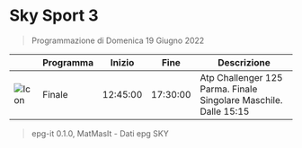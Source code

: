 # Sky Sport 3
> Programmazione di Domenica 19 Giugno 2022

||Programma|Inizio|Fine|Descrizione|
|---|---|---|---|---|
|![Icon](https://guidatv.sky.it/uuid/e034cd40-a053-4d16-9cf7-becca6bec107/cover?md5ChecksumParam=effe2a823fa0f693c14cdfe9b006f653)|Finale|12:45:00|17:30:00|Atp Challenger 125 Parma. Finale Singolare Maschile. Dalle 15:15



 > epg-it 0.1.0, MatMasIt - Dati epg SKY